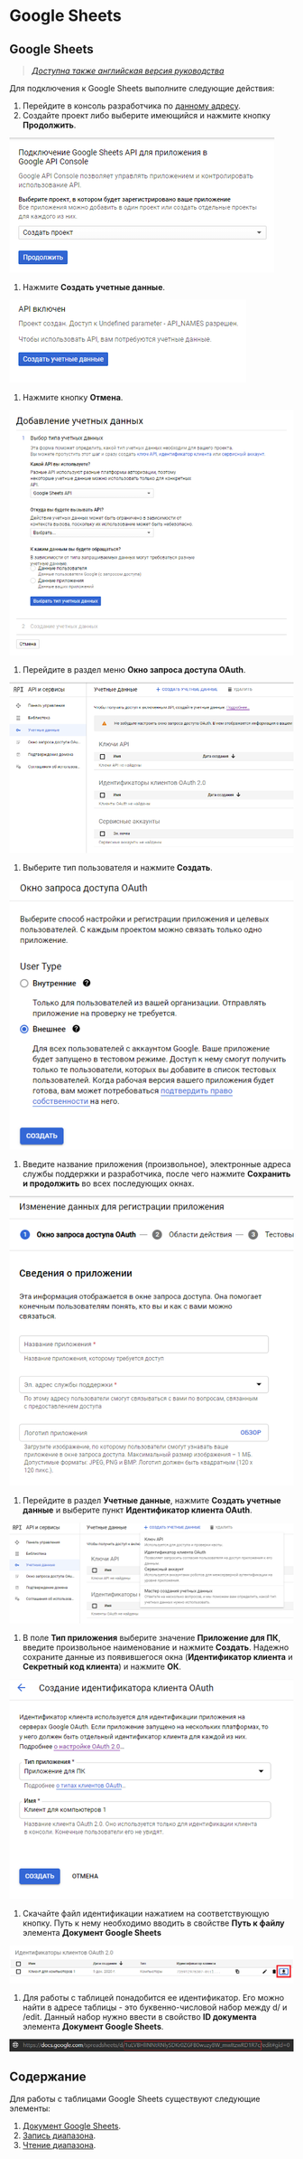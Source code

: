 # Google Sheets

## Google Sheets

> [_Доступна также английская версия руководства_](https://rondem.gitbook.io/primo-rpa-eng/g\_elements/gsheets)

Для подключения к Google Sheets выполните следующие действия:

1. Перейдите в консоль разработчика по [данному адресу](https://console.developers.google.com/flows/enableapi?apiid=sheets.googleapis.com).
2. Создайте проект либо выберите имеющийся и нажмите кнопку **Продолжить**.

![](<../../../.gitbook/assets/image (183).png>)

1. Нажмите **Создать учетные данные**.

![](<../../../.gitbook/assets/image (112).png>)

1. Нажмите кнопку **Отмена**.

![](<../../../.gitbook/assets/image (35).png>)

1. Перейдите в раздел меню **Окно запроса доступа OAuth**.

![](<../../../.gitbook/assets/image (172).png>)

1. Выберите тип пользователя и нажмите **Создать**.

![](<../../../.gitbook/assets/image (21).png>)

1. Введите название приложения (произвольное), электронные адреса службы поддержки и разработчика, после чего нажмите **Сохранить и продолжить** во всех последующих окнах.

![](<../../../.gitbook/assets/image (17).png>)

1. Перейдите в раздел **Учетные данные**, нажмите **Создать учетные данные** и выберите пункт **Идентификатор клиента OAuth**.

![](<../../../.gitbook/assets/image (228).png>)

1. В поле **Тип приложения** выберите значение **Приложение для ПК**, введите произвольное наименование и нажмите **Создать**. Надежно сохраните данные из появившегося окна (**Идентификатор клиента** и **Секретный код клиента**) и нажмите **ОК**.

![](<../../../.gitbook/assets/image (152).png>)

1. Скачайте файл идентификации нажатием на соответствующую кнопку. Путь к нему необходимо вводить в свойстве **Путь к файлу** элемента **Документ Google Sheets**

![](<../../../.gitbook/assets/image (118).png>)

1. Для работы с таблицей понадобится ее идентификатор. Его можно найти в адресе таблицы - это буквенно-числовой набор между d/ и /edit. Данный набор нужно ввести в свойство **ID документа** элемента **Документ Google Sheets**.

![](<../../../.gitbook/assets/image (205).png>)

## Содержание

Для работы с таблицами Google Sheets существуют следующие элементы:

1. [Документ Google Sheets](https://docs.primo-rpa.ru/primo-rpa/g\_elements/el\_basic/gsheets/el\_gsheets\_document).
2. [Запись диапазона](https://docs.primo-rpa.ru/primo-rpa/g\_elements/el\_basic/gsheets/el\_gsheets\_writerange).
3. [Чтение диапазона](https://docs.primo-rpa.ru/primo-rpa/g\_elements/el\_basic/gsheets/el\_gsheets\_readrange).
